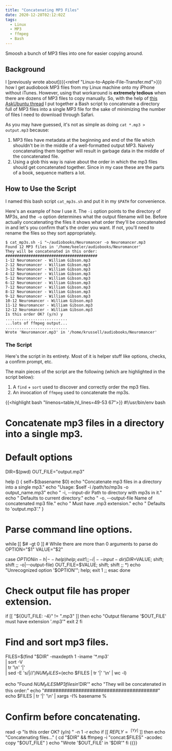 ```yaml
---
title: "Concatenating MP3 Files"
date: 2020-12-28T02:12:02Z
tags:
  - Linux
  - MP3
  - ffmpeg
  - Bash
---
```


Smoosh a bunch of MP3 files into one for easier copying around.

<!--more-->

## Background

I [previously wrote about]({{<relref "Linux-to-Apple-File-Transfer.md">}}) how I get audiobook MP3 files from my Linux machine onto my iPhone without iTunes.
However, using that workaround is **extremely tedious** when there are dozens of MP3 files to copy manually.
So, with the help of [this AskUbuntu thread](https://askubuntu.com/questions/20507/concatenating-several-mp3-files-into-one-mp3) I put together a Bash script to concatenate a directory full of MP3 files into a single MP3 file for the sake of minimizing the number of files I need to download through Safari.

As you may have guessed, it's not as simple as doing `cat *.mp3 > output.mp3` because:
1. MP3 files have metadata at the beginning and end of the file which shouldn't be in the middle of a well-formatted output MP3. Naively concatenating them together will result in garbage data in the middle of the concatenated file.
2. Using a glob this way is naive about the order in which the mp3 files should get concatenated together. Since in my case these are the parts of a book, sequence matters a lot.


## How to Use the Script

I named this bash script `cat_mp3s.sh` and put it in my `$PATH` for convenience.

Here's an example of how I use it.
The `-i` option points to the directory of MP3s, and the `-o` option determines what the output filename will be.
Before actually concatenating the files it shows what order they'll be concatenated in and let's you confirm that's the order you want.
If not, you'll need to rename the files so they sort appropriately.

```
$ cat_mp3s.sh -i "~/audiobooks/Neuromancer -o Neuromancer.mp3
Found 12 MP3 files in '/home/keeler/audiobooks/Neuromancer'
They will be concatenated in this order:
########################################
1-12 Neuromancer - William Gibson.mp3
2-12 Neuromancer - William Gibson.mp3
3-12 Neuromancer - William Gibson.mp3
4-12 Neuromancer - William Gibson.mp3
5-12 Neuromancer - William Gibson.mp3
6-12 Neuromancer - William Gibson.mp3
7-12 Neuromancer - William Gibson.mp3
8-12 Neuromancer - William Gibson.mp3
9-12 Neuromancer - William Gibson.mp3
10-12 Neuromancer - William Gibson.mp3
11-12 Neuromancer - William Gibson.mp3
12-12 Neuromancer - William Gibson.mp3
Is this order OK? (y/n) y
...........................
...lots of ffmpeg output...
...........................
Wrote 'Neuromancer.mp3' in '/home/krussell/audiobooks/Neuromancer'
```

### The Script

Here's the script in its entirety. Most of it is helper stuff like options, checks, a confirm prompt, etc.

The main pieces of the script are the following (which are highlighted in the script below):

1. A `find` + `sort` used to discover and correctly order the mp3 files.
2. An invocation of `ffmpeg` used to concatenate the mp3s.


{{<highlight bash "linenos=table,hl_lines=49-53 67">}}
#!/usr/bin/env bash
# Concatenate mp3 files in a directory into a single mp3.

# Default options
DIR=$(pwd)
OUT_FILE="output.mp3"

help () {
  self=$(basename $0)
  echo "Concatenate mp3 files in a directory into a single mp3."
  echo "Usage: $self -i /path/to/mp3s -o output_name.mp3"
  echo "  -i, --input-dir    Path to directory with mp3s in it."
  echo "                     Defaults to current directory."
  echo "  -o, --output-file  Name of concatenated mp3 file."
  echo "                     Must have .mp3 extension."
  echo "                     Defaults to 'output.mp3'."
}

# Parse command line options.
while [[ $# -gt 0 ]]  # While there are more than 0 arguments to parse
do
  OPTION="$1"
  VALUE="$2"

  case $OPTION in
    -h|--help)
      help; exit 1
    ;;
    -i|--input-dir)
      DIR=$VALUE; shift; shift
    ;;
    -o|--output-file)
      OUT_FILE=$VALUE; shift; shift
    ;;
    *)
      echo "Unrecognized option '$OPTION'"; help; exit 1
    ;;
  esac
done

# Check output file has proper extension.
if [[ "${OUT_FILE: -4}" != ".mp3" ]]
then
  echo "Output filename '$OUT_FILE' must have extension '.mp3'"
  exit 2
fi

# Find and sort mp3 files.
FILES=$(find "$DIR" -maxdepth 1 -iname '*.mp3' \
  | sort -V \
  | tr '\n' '|' \
  | sed -E 's/\|$//'
)
NUM_FILES=$(echo $FILES | tr '|' '\n' | wc -l)

echo "Found $NUM_FILES MP3 files in '$DIR'"
echo "They will be concatenated in this order:"
echo "########################################"
echo $FILES | tr '|' '\n' | xargs -I% basename %

# Confirm before concatenating.
read -p "Is this order OK? (y/n) " -n 1 -r
echo
if [[ $REPLY =~ ^[Yy]$ ]]
then
  echo "Concatenating files..."
  ( cd "$DIR" && ffmpeg -i "concat:$FILES" -acodec copy "$OUT_FILE" )
  echo "Wrote '$OUT_FILE' in '$DIR'"
fi
{{</highlight>}}

